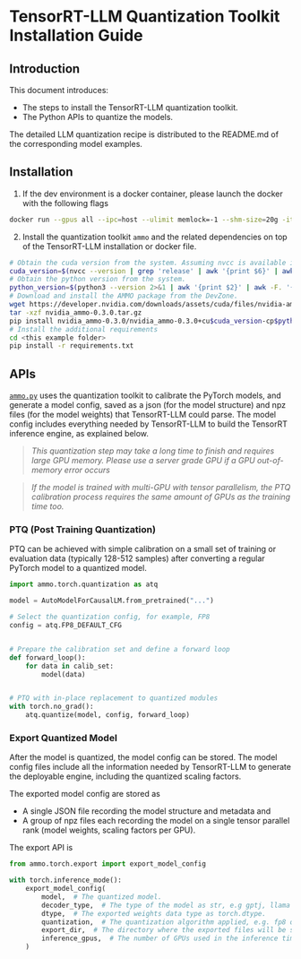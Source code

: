 # TensorRT-LLM Quantization Toolkit Installation Guide

## Introduction

This document introduces:

- The steps to install the TensorRT-LLM quantization toolkit.
- The Python APIs to quantize the models.

The detailed LLM quantization recipe is distributed to the README.md of the corresponding model examples.

## Installation

1. If the dev environment is a docker container, please launch the docker with the following flags

```bash
docker run --gpus all --ipc=host --ulimit memlock=-1 --shm-size=20g -it <the docker image with TensorRT-LLM installed> bash
```

2. Install the quantization toolkit `ammo` and the related dependencies on top of the TensorRT-LLM installation or docker file.

```bash
# Obtain the cuda version from the system. Assuming nvcc is available in path.
cuda_version=$(nvcc --version | grep 'release' | awk '{print $6}' | awk -F'[V.]' '{print $2$3}')
# Obtain the python version from the system.
python_version=$(python3 --version 2>&1 | awk '{print $2}' | awk -F. '{print $1$2}')
# Download and install the AMMO package from the DevZone.
wget https://developer.nvidia.com/downloads/assets/cuda/files/nvidia-ammo/nvidia_ammo-0.3.0.tar.gz
tar -xzf nvidia_ammo-0.3.0.tar.gz
pip install nvidia_ammo-0.3.0/nvidia_ammo-0.3.0+cu$cuda_version-cp$python_version-cp$python_version-linux_x86_64.whl
# Install the additional requirements
cd <this example folder>
pip install -r requirements.txt
```

## APIs

[`ammo.py`](../../tensorrt_llm/models/quantized/ammo.py) uses the quantization toolkit to calibrate the PyTorch models, and generate a model config, saved as a json (for the model structure) and npz files (for the model weights) that TensorRT-LLM could parse. The model config includes everything needed by TensorRT-LLM to build the TensorRT inference engine, as explained below.

> *This quantization step may take a long time to finish and requires large GPU memory. Please use a server grade GPU if a GPU out-of-memory error occurs*

> *If the model is trained with multi-GPU with tensor parallelism, the PTQ calibration process requires the same amount of GPUs as the training time too.*


### PTQ (Post Training Quantization)

PTQ can be achieved with simple calibration on a small set of training or evaluation data (typically 128-512 samples) after converting a regular PyTorch model to a quantized model.

```python
import ammo.torch.quantization as atq

model = AutoModelForCausalLM.from_pretrained("...")

# Select the quantization config, for example, FP8
config = atq.FP8_DEFAULT_CFG


# Prepare the calibration set and define a forward loop
def forward_loop():
    for data in calib_set:
        model(data)


# PTQ with in-place replacement to quantized modules
with torch.no_grad():
    atq.quantize(model, config, forward_loop)
```

### Export Quantized Model

After the model is quantized, the model config can be stored. The model config files include all the information needed by TensorRT-LLM to generate the deployable engine, including the quantized scaling factors.

The exported model config are stored as

- A single JSON file recording the model structure and metadata and
- A group of npz files each recording the model on a single tensor parallel rank (model weights, scaling factors per GPU).

The export API is

```python
from ammo.torch.export import export_model_config

with torch.inference_mode():
    export_model_config(
        model,  # The quantized model.
        decoder_type,  # The type of the model as str, e.g gptj, llama or gptnext.
        dtype,  # The exported weights data type as torch.dtype.
        quantization,  # The quantization algorithm applied, e.g. fp8 or int8_sq.
        export_dir,  # The directory where the exported files will be stored.
        inference_gpus,  # The number of GPUs used in the inference time for tensor parallelism.
    )
```
